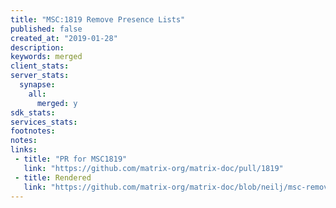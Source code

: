 ```yaml
---
title: "MSC:1819 Remove Presence Lists"
published: false
created_at: "2019-01-28"
description:
keywords: merged
client_stats:
server_stats:
  synapse:
    all:
      merged: y
sdk_stats:
services_stats:
footnotes:
notes:
links:
 - title: "PR for MSC1819"
   link: "https://github.com/matrix-org/matrix-doc/pull/1819"
 - title: Rendered
   link: "https://github.com/matrix-org/matrix-doc/blob/neilj/msc-remove-presence-lists/proposals/1819-remove-presence-lists.md"
---
```

